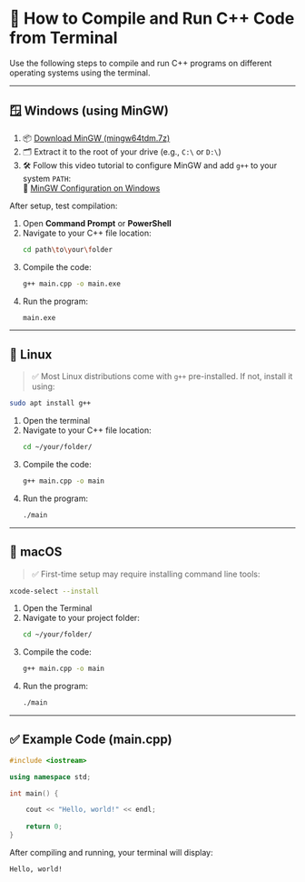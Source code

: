 # 🚀 How to Compile and Run C++ Code from Terminal

Use the following steps to compile and run C++ programs on different operating systems using the terminal.

---

## 🪟 Windows (using MinGW)

1. 📦 [Download MinGW (mingw64tdm.7z)](https://www.dropbox.com/scl/fi/tqr1y8ut31lfkapgsbicp/mingw64tdm.7z?rlkey=qhng07c0014udgrransk6jc1j&e=1&dl=0)
2. 🗂 Extract it to the root of your drive (e.g., `C:\` or `D:\`)
3. 🛠 Follow this video tutorial to configure MinGW and add `g++` to your system `PATH`:  
   🎥 [MinGW Configuration on Windows](https://www.youtube.com/watch?v=m4jZDXdT_tM)

After setup, test compilation:

1. Open **Command Prompt** or **PowerShell**  
2. Navigate to your C++ file location:
   ```bash
   cd path\to\your\folder
   ```
3. Compile the code:
   ```bash
   g++ main.cpp -o main.exe
   ```
4. Run the program:
   ```bash
   main.exe
   ```

---

## 🐧 Linux

> ✅ Most Linux distributions come with `g++` pre-installed. If not, install it using:
```bash
sudo apt install g++
```

1. Open the terminal  
2. Navigate to your C++ file location:
   ```bash
   cd ~/your/folder/
   ```
3. Compile the code:
   ```bash
   g++ main.cpp -o main
   ```
4. Run the program:
   ```bash
   ./main
   ```

---

## 🍏 macOS

> ✅ First-time setup may require installing command line tools:
```bash
xcode-select --install
```

1. Open the Terminal  
2. Navigate to your project folder:
   ```bash
   cd ~/your/folder/
   ```
3. Compile the code:
   ```bash
   g++ main.cpp -o main
   ```
4. Run the program:
   ```bash
   ./main
   ```

---


## ✅ Example Code (main.cpp)

```cpp
#include <iostream>

using namespace std;

int main() {

    cout << "Hello, world!" << endl;
    
    return 0;
}
```

After compiling and running, your terminal will display:

```
Hello, world!
```
